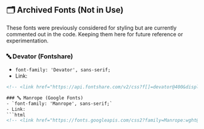 ## 🗂️ Archived Fonts (Not in Use)

These fonts were previously considered for styling but are currently commented out in the code. Keeping them here for future reference or experimentation.

### 🔤 Devator (Fontshare)
- `font-family: 'Devator', sans-serif;`
- Link:
```html
<!-- <link href="https://api.fontshare.com/v2/css?f[]=devator@400&display=swap" rel="stylesheet"> -->

### 🔤 Manrope (Google Fonts)
- `font-family: 'Manrope', sans-serif;`
- Link:
```html
<!-- <link href="https://fonts.googleapis.com/css2?family=Manrope:wght@400;500;600;700;800&display=swap" rel="stylesheet"> -->
